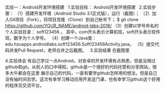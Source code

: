 实验一：Android开发环境搭建
 
1.实验目标：
Android开发环境搭建
 
2.实验步骤：
（1）搭建开发环境（Android Studio 3.1正式版），运行（截图）；
（2）加入Git项目（Fork），将项目克隆（Clone）到自己帐号下；
   $ git clone https://github.com/YOUR_NAME/android-labs-2018/
（3）创建以学号命名的个人实验目录：
   soft123456 。
   其中，com开头表示计算机班，soft开头表示软件班，数字为个人学号。
（4）创建一个Java类：edu.hzuapps.androidlabs.soft123456.Soft123456Activity.java。
（5）提交代码并发Pull Request，老师合并之后截图。
 
 3.实验结果
 在截图里
 
 4.实验体会
 有自己学过一点Android，对安卓的开发环境有点熟悉，但是没用过github和git。从别人的口中得知，github是一个很好的代码托管和分享网站，很多大牛都会在这里
 展示自己的代码，一直有要学github怎样用的想法，但是自己没有抽时间去学。这次有幸学习移动应用开发这门课，也有幸学习github这个好用的程序员交流平台。
